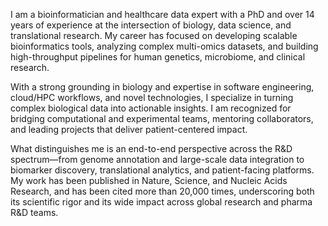 I am a bioinformatician and healthcare data expert with a PhD and over 14 years of experience at the intersection of biology, data science, and translational research. My career has focused on developing scalable bioinformatics tools, analyzing complex multi-omics datasets, and building high-throughput pipelines for human genetics, microbiome, and clinical research.

With a strong grounding in biology and expertise in software engineering, cloud/HPC workflows, and novel technologies, I specialize in turning complex biological data into actionable insights. I am recognized for bridging computational and experimental teams, mentoring collaborators, and leading projects that deliver patient-centered impact.

What distinguishes me is an end-to-end perspective across the R&D spectrum—from genome annotation and large-scale data integration to biomarker discovery, translational analytics, and patient-facing platforms. My work has been published in Nature, Science, and Nucleic Acids Research, and has been cited more than 20,000 times, underscoring both its scientific rigor and its wide impact across global research and pharma R\&D teams. 